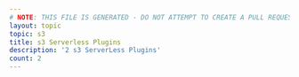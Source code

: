 ```yaml
---
# NOTE: THIS FILE IS GENERATED - DO NOT ATTEMPT TO CREATE A PULL REQUEST TO UPDATE THE DATA. 
layout: topic
topic: s3
title: s3 Serverless Plugins
description: '2 s3 ServerLess Plugins'
count: 2
---
```

